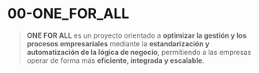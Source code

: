 # 00-ONE_FOR_ALL

> **ONE FOR ALL** es un proyecto orientado a **optimizar la gestión y los procesos empresariales** mediante la **estandarización y automatización de la lógica de negocio**, permitiendo a las empresas operar de forma más **eficiente, integrada y escalable**.

